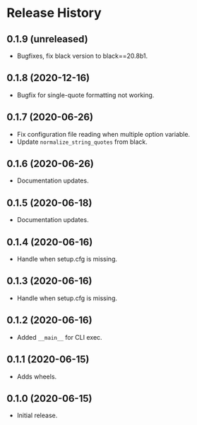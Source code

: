 Release History
===============

0.1.9 (unreleased)
------------------

- Bugfixes, fix black version to black==20.8b1.


0.1.8 (2020-12-16)
------------------

- Bugfix for single-quote formatting not working.


0.1.7 (2020-06-26)
------------------

- Fix configuration file reading when multiple option variable.
- Update ``normalize_string_quotes`` from black.


0.1.6 (2020-06-26)
------------------

- Documentation updates.


0.1.5 (2020-06-18)
------------------

- Documentation updates.


0.1.4 (2020-06-16)
------------------

- Handle when setup.cfg is missing.


0.1.3 (2020-06-16)
------------------

- Handle when setup.cfg is missing.


0.1.2 (2020-06-16)
------------------

- Added `__main__` for CLI exec.


0.1.1 (2020-06-15)
------------------

- Adds wheels.


0.1.0 (2020-06-15)
------------------

-   Initial release.
